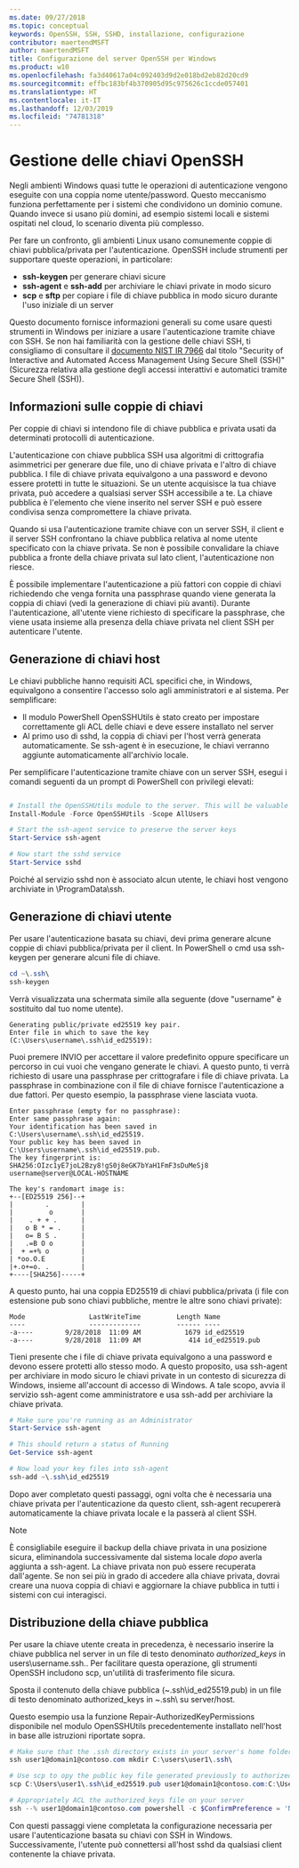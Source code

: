 ```yaml
---
ms.date: 09/27/2018
ms.topic: conceptual
keywords: OpenSSH, SSH, SSHD, installazione, configurazione
contributor: maertendMSFT
author: maertendMSFT
title: Configurazione del server OpenSSH per Windows
ms.product: w10
ms.openlocfilehash: fa3d40617a04c092403d9d2e018bd2eb82d20cd9
ms.sourcegitcommit: effbc183bf4b370905d95c975626c1ccde057401
ms.translationtype: HT
ms.contentlocale: it-IT
ms.lasthandoff: 12/03/2019
ms.locfileid: "74781318"
---
```

# <a name="openssh-key-management"></a>Gestione delle chiavi OpenSSH

Negli ambienti Windows quasi tutte le operazioni di autenticazione vengono eseguite con una coppia nome utente/password.
Questo meccanismo funziona perfettamente per i sistemi che condividono un dominio comune. Quando invece si usano più domini, ad esempio sistemi locali e sistemi ospitati nel cloud, lo scenario diventa più complesso.

Per fare un confronto, gli ambienti Linux usano comunemente coppie di chiavi pubblica/privata per l'autenticazione.
OpenSSH include strumenti per supportare queste operazioni, in particolare:

* __ssh-keygen__ per generare chiavi sicure
* __ssh-agent__ e __ssh-add__ per archiviare le chiavi private in modo sicuro
* __scp__ e __sftp__ per copiare i file di chiave pubblica in modo sicuro durante l'uso iniziale di un server

Questo documento fornisce informazioni generali su come usare questi strumenti in Windows per iniziare a usare l'autenticazione tramite chiave con SSH. Se non hai familiarità con la gestione delle chiavi SSH, ti consigliamo di consultare il [documento NIST IR 7966](http://nvlpubs.nist.gov/nistpubs/ir/2015/NIST.IR.7966.pdf) dal titolo "Security of Interactive and Automated Access Management Using Secure Shell (SSH)" (Sicurezza relativa alla gestione degli accessi interattivi e automatici tramite Secure Shell (SSH)).

## <a name="about-key-pairs"></a>Informazioni sulle coppie di chiavi

Per coppie di chiavi si intendono file di chiave pubblica e privata usati da determinati protocolli di autenticazione. 

L'autenticazione con chiave pubblica SSH usa algoritmi di crittografia asimmetrici per generare due file, uno di chiave privata e l'altro di chiave pubblica. I file di chiave privata equivalgono a una password e devono essere protetti in tutte le situazioni. Se un utente acquisisce la tua chiave privata, può accedere a qualsiasi server SSH accessibile a te. La chiave pubblica è l'elemento che viene inserito nel server SSH e può essere condivisa senza compromettere la chiave privata.

Quando si usa l'autenticazione tramite chiave con un server SSH, il client e il server SSH confrontano la chiave pubblica relativa al nome utente specificato con la chiave privata. Se non è possibile convalidare la chiave pubblica a fronte della chiave privata sul lato client, l'autenticazione non riesce. 

È possibile implementare l'autenticazione a più fattori con coppie di chiavi richiedendo che venga fornita una passphrase quando viene generata la coppia di chiavi (vedi la generazione di chiavi più avanti). Durante l'autenticazione, all'utente viene richiesto di specificare la passphrase, che viene usata insieme alla presenza della chiave privata nel client SSH per autenticare l'utente. 

## <a name="host-key-generation"></a>Generazione di chiavi host

Le chiavi pubbliche hanno requisiti ACL specifici che, in Windows, equivalgono a consentire l'accesso solo agli amministratori e al sistema. Per semplificare: 

* Il modulo PowerShell OpenSSHUtils è stato creato per impostare correttamente gli ACL delle chiavi e deve essere installato nel server
* Al primo uso di sshd, la coppia di chiavi per l'host verrà generata automaticamente. Se ssh-agent è in esecuzione, le chiavi verranno aggiunte automaticamente all'archivio locale. 

Per semplificare l'autenticazione tramite chiave con un server SSH, esegui i comandi seguenti da un prompt di PowerShell con privilegi elevati:

```powershell

# Install the OpenSSHUtils module to the server. This will be valuable when deploying user keys.
Install-Module -Force OpenSSHUtils -Scope AllUsers

# Start the ssh-agent service to preserve the server keys
Start-Service ssh-agent

# Now start the sshd service
Start-Service sshd
```

Poiché al servizio sshd non è associato alcun utente, le chiavi host vengono archiviate in \ProgramData\ssh.


## <a name="user-key-generation"></a>Generazione di chiavi utente

Per usare l'autenticazione basata su chiavi, devi prima generare alcune coppie di chiavi pubblica/privata per il client. In PowerShell o cmd usa ssh-keygen per generare alcuni file di chiave.

```powershell
cd ~\.ssh\
ssh-keygen
```

Verrà visualizzata una schermata simile alla seguente (dove "username" è sostituito dal tuo nome utente).

```
Generating public/private ed25519 key pair.
Enter file in which to save the key (C:\Users\username\.ssh\id_ed25519):
```

Puoi premere INVIO per accettare il valore predefinito oppure specificare un percorso in cui vuoi che vengano generate le chiavi. A questo punto, ti verrà richiesto di usare una passphrase per crittografare i file di chiave privata.
La passphrase in combinazione con il file di chiave fornisce l'autenticazione a due fattori. Per questo esempio, la passphrase viene lasciata vuota. 

```
Enter passphrase (empty for no passphrase): 
Enter same passphrase again: 
Your identification has been saved in C:\Users\username\.ssh\id_ed25519.
Your public key has been saved in C:\Users\username\.ssh\id_ed25519.pub.
The key fingerprint is: 
SHA256:OIzc1yE7joL2Bzy8!gS0j8eGK7bYaH1FmF3sDuMeSj8 username@server@LOCAL-HOSTNAME

The key's randomart image is:
+--[ED25519 256]--+
|        .        |
|         o       |
|    . + + .      |
|   o B * = .     |
|   o= B S .      |
|   .=B O o       |
|  + =+% o        |
| *oo.O.E         |
|+.o+=o. .        |
+----[SHA256]-----+
```

A questo punto, hai una coppia ED25519 di chiavi pubblica/privata (i file con estensione pub sono chiavi pubbliche, mentre le altre sono chiavi private):

```
Mode                LastWriteTime         Length Name
----                -------------         ------ ----
-a----        9/28/2018  11:09 AM           1679 id_ed25519
-a----        9/28/2018  11:09 AM            414 id_ed25519.pub
```

Tieni presente che i file di chiave privata equivalgono a una password e devono essere protetti allo stesso modo.
A questo proposito, usa ssh-agent per archiviare in modo sicuro le chiavi private in un contesto di sicurezza di Windows, insieme all'account di accesso di Windows. A tale scopo, avvia il servizio ssh-agent come amministratore e usa ssh-add per archiviare la chiave privata. 

```powershell
# Make sure you're running as an Administrator
Start-Service ssh-agent

# This should return a status of Running
Get-Service ssh-agent

# Now load your key files into ssh-agent
ssh-add ~\.ssh\id_ed25519

```

Dopo aver completato questi passaggi, ogni volta che è necessaria una chiave privata per l'autenticazione da questo client, ssh-agent recupererà automaticamente la chiave privata locale e la passerà al client SSH.

> [!NOTE]
> È consigliabile eseguire il backup della chiave privata in una posizione sicura, eliminandola successivamente dal sistema locale *dopo* averla aggiunta a ssh-agent.
> La chiave privata non può essere recuperata dall'agente.
> Se non sei più in grado di accedere alla chiave privata, dovrai creare una nuova coppia di chiavi e aggiornare la chiave pubblica in tutti i sistemi con cui interagisci.

## <a name="deploying-the-public-key"></a>Distribuzione della chiave pubblica

Per usare la chiave utente creata in precedenza, è necessario inserire la chiave pubblica nel server in un file di testo denominato *authorized_keys* in users\username\.ssh\.. Per facilitare questa operazione, gli strumenti OpenSSH includono scp, un'utilità di trasferimento file sicura.

Sposta il contenuto della chiave pubblica (~\.ssh\id_ed25519.pub) in un file di testo denominato authorized_keys in ~\.ssh\ su server/host.

Questo esempio usa la funzione Repair-AuthorizedKeyPermissions disponibile nel modulo OpenSSHUtils precedentemente installato nell'host in base alle istruzioni riportate sopra.

```powershell
# Make sure that the .ssh directory exists in your server's home folder
ssh user1@domain1@contoso.com mkdir C:\users\user1\.ssh\

# Use scp to opy the public key file generated previously to authorized_keys on your server
scp C:\Users\user1\.ssh\id_ed25519.pub user1@domain1@contoso.com:C:\Users\user1\.ssh\authorized_keys

# Appropriately ACL the authorized_keys file on your server  
ssh --% user1@domain1@contoso.com powershell -c $ConfirmPreference = 'None'; Repair-AuthorizedKeyPermission C:\Users\user1\.ssh\authorized_keys
```

Con questi passaggi viene completata la configurazione necessaria per usare l'autenticazione basata su chiavi con SSH in Windows.
Successivamente, l'utente può connettersi all'host sshd da qualsiasi client contenente la chiave privata.

